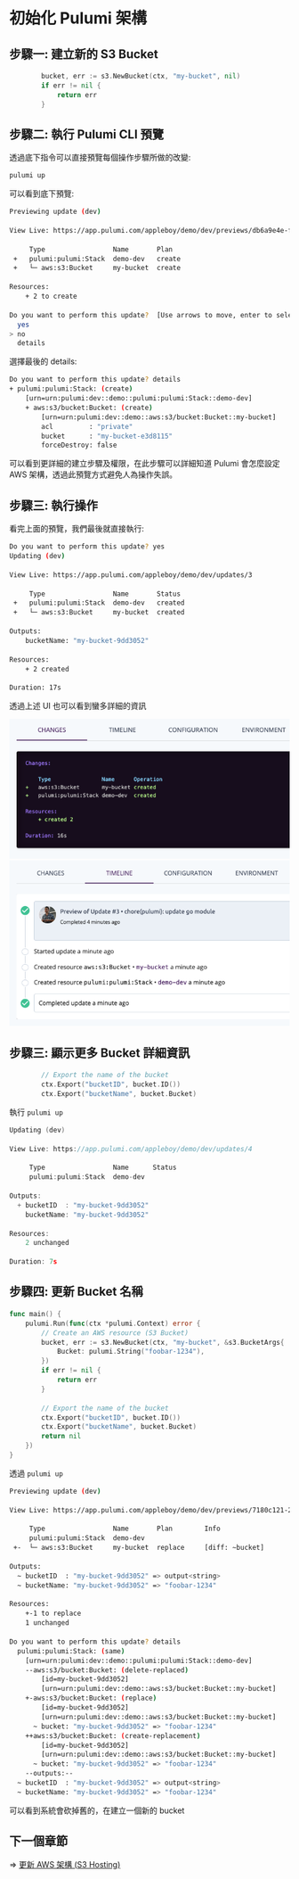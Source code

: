 # 初始化 Pulumi 架構

## 步驟一: 建立新的 S3 Bucket

```go
		bucket, err := s3.NewBucket(ctx, "my-bucket", nil)
		if err != nil {
			return err
		}
```

## 步驟二: 執行 Pulumi CLI 預覽

透過底下指令可以直接預覽每個操作步驟所做的改變:

```sh
pulumi up
```

可以看到底下預覽:

```sh
Previewing update (dev)

View Live: https://app.pulumi.com/appleboy/demo/dev/previews/db6a9e4e-f391-4cc4-b50c-408319b3d8e2

     Type                 Name       Plan
 +   pulumi:pulumi:Stack  demo-dev   create
 +   └─ aws:s3:Bucket     my-bucket  create

Resources:
    + 2 to create

Do you want to perform this update?  [Use arrows to move, enter to select, type to filter]
  yes
> no
  details
```

選擇最後的 details:

```sh
Do you want to perform this update? details
+ pulumi:pulumi:Stack: (create)
    [urn=urn:pulumi:dev::demo::pulumi:pulumi:Stack::demo-dev]
    + aws:s3/bucket:Bucket: (create)
        [urn=urn:pulumi:dev::demo::aws:s3/bucket:Bucket::my-bucket]
        acl         : "private"
        bucket      : "my-bucket-e3d8115"
        forceDestroy: false
```

可以看到更詳細的建立步驟及權限，在此步驟可以詳細知道 Pulumi 會怎麼設定 AWS 架構，透過此預覽方式避免人為操作失誤。

## 步驟三: 執行操作

看完上面的預覽，我們最後就直接執行:

```sh
Do you want to perform this update? yes
Updating (dev)

View Live: https://app.pulumi.com/appleboy/demo/dev/updates/3

     Type                 Name       Status
 +   pulumi:pulumi:Stack  demo-dev   created
 +   └─ aws:s3:Bucket     my-bucket  created

Outputs:
    bucketName: "my-bucket-9dd3052"

Resources:
    + 2 created

Duration: 17s
```

透過上述 UI 也可以看到蠻多詳細的資訊

![changes](./images/pulumi-changes.png)
![times](./images/pulumi-time.png)

## 步驟三: 顯示更多 Bucket 詳細資訊

```go
		// Export the name of the bucket
		ctx.Export("bucketID", bucket.ID())
		ctx.Export("bucketName", bucket.Bucket)
```

執行 `pulumi up`

```go
Updating (dev)

View Live: https://app.pulumi.com/appleboy/demo/dev/updates/4

     Type                 Name      Status
     pulumi:pulumi:Stack  demo-dev

Outputs:
  + bucketID  : "my-bucket-9dd3052"
    bucketName: "my-bucket-9dd3052"

Resources:
    2 unchanged

Duration: 7s
```

## 步驟四: 更新 Bucket 名稱

```go
func main() {
	pulumi.Run(func(ctx *pulumi.Context) error {
		// Create an AWS resource (S3 Bucket)
		bucket, err := s3.NewBucket(ctx, "my-bucket", &s3.BucketArgs{
			Bucket: pulumi.String("foobar-1234"),
		})
		if err != nil {
			return err
		}

		// Export the name of the bucket
		ctx.Export("bucketID", bucket.ID())
		ctx.Export("bucketName", bucket.Bucket)
		return nil
	})
}
```

透過 `pulumi up`

```sh
Previewing update (dev)

View Live: https://app.pulumi.com/appleboy/demo/dev/previews/7180c121-235c-40cc-9ae2-d0f68455296f

     Type                 Name       Plan        Info
     pulumi:pulumi:Stack  demo-dev
 +-  └─ aws:s3:Bucket     my-bucket  replace     [diff: ~bucket]

Outputs:
  ~ bucketID  : "my-bucket-9dd3052" => output<string>
  ~ bucketName: "my-bucket-9dd3052" => "foobar-1234"

Resources:
    +-1 to replace
    1 unchanged

Do you want to perform this update? details
  pulumi:pulumi:Stack: (same)
    [urn=urn:pulumi:dev::demo::pulumi:pulumi:Stack::demo-dev]
    --aws:s3/bucket:Bucket: (delete-replaced)
        [id=my-bucket-9dd3052]
        [urn=urn:pulumi:dev::demo::aws:s3/bucket:Bucket::my-bucket]
    +-aws:s3/bucket:Bucket: (replace)
        [id=my-bucket-9dd3052]
        [urn=urn:pulumi:dev::demo::aws:s3/bucket:Bucket::my-bucket]
      ~ bucket: "my-bucket-9dd3052" => "foobar-1234"
    ++aws:s3/bucket:Bucket: (create-replacement)
        [id=my-bucket-9dd3052]
        [urn=urn:pulumi:dev::demo::aws:s3/bucket:Bucket::my-bucket]
      ~ bucket: "my-bucket-9dd3052" => "foobar-1234"
    --outputs:--
  ~ bucketID  : "my-bucket-9dd3052" => output<string>
  ~ bucketName: "my-bucket-9dd3052" => "foobar-1234"
```

可以看到系統會砍掉舊的，在建立一個新的 bucket

## 下一個章節

=> [更新 AWS 架構 (S3 Hosting)](./04-updating-your-infrastructure.md)
